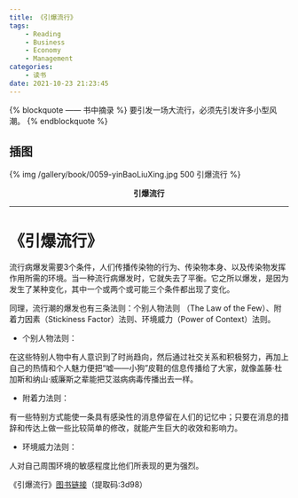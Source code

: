 ```yaml
---
title: 《引爆流行》
tags:
	- Reading
	- Business
	- Economy
	- Management
categories:
	- 读书
date: 2021-10-23 21:23:45
---
```


{% blockquote —— 书中摘录 %}
要引发一场大流行，必须先引发许多小型风潮。
{% endblockquote %}

<!-- more -->

## 插图
{% img /gallery/book/0059-yinBaoLiuXing.jpg 500 引爆流行 %}
<p align="center"><b>引爆流行</b></p>

-----

# 《引爆流行》

流行病爆发需要3个条件，人们传播传染物的行为、传染物本身、以及传染物发挥作用所需的环境。当一种流行病爆发时，它就失去了平衡。它之所以爆发，是因为发生了某种变化，其中一个或两个或可能三个条件都出现了变化。

同理，流行潮的爆发也有三条法则：个别人物法则 （The Law of the Few）、附着力因素（Stickiness Factor）法则、环境威力（Power of Context）法则。

- 个别人物法则：

在这些特别人物中有人意识到了时尚趋向，然后通过社交关系和积极努力，再加上自己的热情和个人魅力便把“嘘——小狗”皮鞋的信息传播给了大家，就像盖藤·杜加斯和纳山·威廉斯之辈能把艾滋病病毒传播出去一样。

- 附着力法则：

有一些特别方式能使一条具有感染性的消息停留在人们的记忆中；只要在消息的措辞和传达上做一些比较简单的修改，就能产生巨大的收效和影响力。

- 环境威力法则：

人对自己周围环境的敏感程度比他们所表现的更为强烈。

《引爆流行》[图书链接](https://pan.baidu.com/s/1XwoLQyeLxJgetjzwR0j6gA)（提取码:3d98）